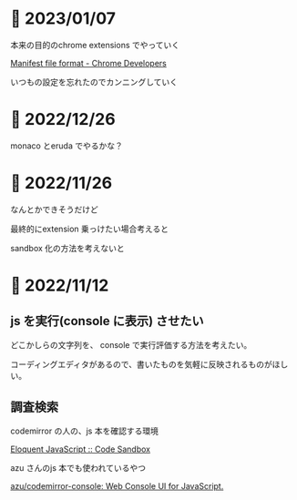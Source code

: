 # 📝 2023/01/07

本来の目的のchrome extensions でやっていく

[Manifest file format - Chrome Developers](https://developer.chrome.com/docs/extensions/mv3/manifest/)

いつもの設定を忘れたのでカンニングしていく

# 📝 2022/12/26

monaco とeruda でやるかな？

# 📝 2022/11/26

なんとかできそうだけど

最終的にextension 乗っけたい場合考えると

sandbox 化の方法を考えないと

# 📝 2022/11/12

## js を実行(console に表示) させたい

どこかしらの文字列を、 console で実行評価する方法を考えたい。

コーディングエディタがあるので、書いたものを気軽に反映されるものがほしい。

## 調査検索

codemirror の人の、js 本を確認する環境

[Eloquent JavaScript :: Code Sandbox](https://eloquentjavascript.net/code/)

azu さんのjs 本でも使われているやつ

[azu/codemirror-console: Web Console UI for JavaScript.](https://github.com/azu/codemirror-console)
